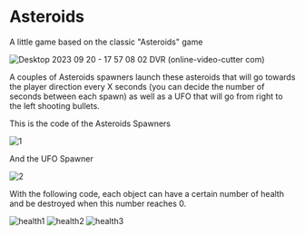 # Asteroids
A little game based on the classic "Asteroids" game


![Desktop 2023 09 20 - 17 57 08 02 DVR (online-video-cutter com)](https://github.com/IsaacEa/Asteroids/assets/145556558/8bd7d583-3fc1-4e1f-97df-d70f5d3cf66c)


A couples of Asteroids spawners launch these asteroids that will go towards the player direction every X seconds (you can decide the number of seconds between each spawn) as well as a UFO that will go from right to the left shooting bullets. 

This is the code of the Asteroids Spawners

![1](https://github.com/IsaacEa/Asteroids/assets/145556558/11760ae7-bc94-4616-8fbf-a9542327054a)

And the UFO Spawner

![2](https://github.com/IsaacEa/Asteroids/assets/145556558/ddf7557e-d0a0-49cf-9514-9d1d90bf8e7d)

With the following code, each object can have a certain number of health and be destroyed when this number reaches 0.




![health1](https://github.com/IsaacEa/Asteroids/assets/145556558/36dad922-685b-44b7-a20f-485c1bbcc0e3)
![health2](https://github.com/IsaacEa/Asteroids/assets/145556558/eece40e5-0940-40d0-b2c7-aefb8bb6a530)
![health3](https://github.com/IsaacEa/Asteroids/assets/145556558/ac5b2da9-4917-438f-9b2e-a32c59ec2adb)
